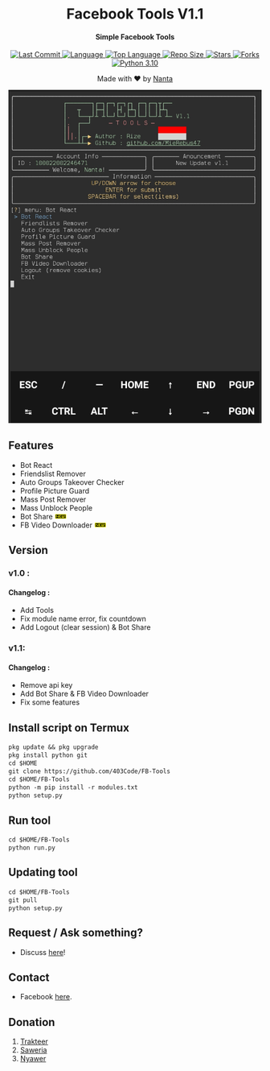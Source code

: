 <h1 align="center">
  Facebook Tools V1.1
</h1>
<h4 align="center">
  Simple Facebook Tools
</h4>
<div align="center">
  <a href="https://github.com/403Code">
    <img alt="Last Commit" src="https://img.shields.io/github/last-commit/403Code/FB-Tools.svg"/>
  </a>
  <a href="https://github.com/403Code">
    <img alt="Language" src="https://img.shields.io/github/languages/count/403Code/FB-Tools.svg"/>
  </a>
  <a href="https://github.com/403Code">
    <img alt="Top Language" src="https://img.shields.io/github/languages/top/403Code/FB-Tools.svg"/>
  </a>
  <a href="https://github.com/403Code">
    <img alt="Repo Size" src="https://img.shields.io/github/repo-size/403Code/FB-Tools.svg"/>
  </a>
  <a href="https://github.com/403Code">
    <img alt="Stars" src="https://img.shields.io/github/stars/403Code/FB-Tools.svg"/>
  </a>
  <a href="https://github.com/403Code">
    <img alt="Forks" src="https://img.shields.io/github/forks/403Code/FB-Tools.svg"/>
  </a>
  <a href="https://github.com/403Code">
    <img alt="Python 3.10" src="https://img.shields.io/badge/Python-3.11-success.svg"/>
  </a>
</div>
<p align="center">
  Made with ❤️ by <a href="https://github.com/403Code">Nanta</a>
</p>
<p align="center">
 <img src="https://raw.githubusercontent.com/403Code/403Code/main/picture/Screenshot_2023-04-08-23-18-34-62.jpg" width="640" title="Menu" alt="Menu">
</p>

## Features
* Bot React
* Friendslist Remover
* Auto Groups Takeover Checker
* Profile Picture Guard
* Mass Post Remover
* Mass Unblock People 
* Bot Share ![new](https://raw.githubusercontent.com/403Code/403Code/main/picture/new.gif)
* FB Video Downloader ![new](https://raw.githubusercontent.com/403Code/403Code/main/picture/new.gif)

## Version
### v1.0 :
#### Changelog :
* Add Tools
* Fix module name error, fix countdown
* Add Logout (clear session) & Bot Share

### v1.1:
#### Changelog :
* Remove api key
* Add Bot Share & FB Video Downloader
* Fix some features

## Install script on Termux
```
pkg update && pkg upgrade
pkg install python git
cd $HOME
git clone https://github.com/403Code/FB-Tools
cd $HOME/FB-Tools
python -m pip install -r modules.txt
python setup.py
```

## Run tool
```
cd $HOME/FB-Tools
python run.py
```

## Updating tool
```
cd $HOME/FB-Tools
git pull
python setup.py
```

## Request / Ask something?
- Discuss [here](https://github.com/403Code/FB-Tools/discussions/1)!

## Contact
- Facebook [here](https://www.facebook.com/your.nanta).

## Donation
1. [Trakteer](https://trakteer.id/d.izzy)
2. [Saweria](https://saweria.co/zeryuu)
3. [Nyawer](https://nyawer.co/zeryuu)
